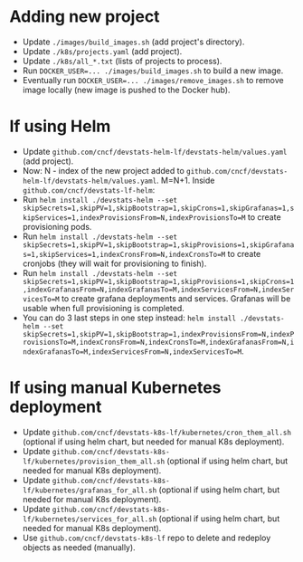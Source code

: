 # Adding new project

- Update `./images/build_images.sh` (add project's directory).
- Update `./k8s/projects.yaml` (add project).
- Update `./k8s/all_*.txt` (lists of projects to process).
- Run `DOCKER_USER=... ./images/build_images.sh` to build a new image.
- Eventually run `DOCKER_USER=... ./images/remove_images.sh` to remove image locally (new image is pushed to the Docker hub).


# If using Helm

- Update `github.com/cncf/devstats-helm-lf/devstats-helm/values.yaml` (add project).
- Now: N - index of the new project added to `github.com/cncf/devstats-helm-lf/devstats-helm/values.yaml`. M=N+1. Inside `github.com/cncf/devstats-lf-helm`:
- Run `helm install ./devstats-helm --set skipSecrets=1,skipPV=1,skipBootstrap=1,skipCrons=1,skipGrafanas=1,skipServices=1,indexProvisionsFrom=N,indexProvisionsTo=M` to create provisioning pods.
- Run `helm install ./devstats-helm --set skipSecrets=1,skipPV=1,skipBootstrap=1,skipProvisions=1,skipGrafanas=1,skipServices=1,indexCronsFrom=N,indexCronsTo=M` to create cronjobs (they will wait for provisioning to finish).
- Run `helm install ./devstats-helm --set skipSecrets=1,skipPV=1,skipBootstrap=1,skipProvisions=1,skipCrons=1,indexGrafanasFrom=N,indexGrafanasTo=M,indexServicesFrom=N,indexServicesTo=M` to create grafana deployments and services. Grafanas will be usable when full provisioning is completed.
- You can do 3 last steps in one step instead: `helm install ./devstats-helm --set skipSecrets=1,skipPV=1,skipBootstrap=1,indexProvisionsFrom=N,indexProvisionsTo=M,indexCronsFrom=N,indexCronsTo=M,indexGrafanasFrom=N,indexGrafanasTo=M,indexServicesFrom=N,indexServicesTo=M`.


# If using manual Kubernetes deployment

- Update `github.com/cncf/devstats-k8s-lf/kubernetes/cron_them_all.sh` (optional if using helm chart, but needed for manual K8s deployment).
- Update `github.com/cncf/devstats-k8s-lf/kubernetes/provision_them_all.sh` (optional if using helm chart, but needed for manual K8s deployment).
- Update `github.com/cncf/devstats-k8s-lf/kubernetes/grafanas_for_all.sh` (optional if using helm chart, but needed for manual K8s deployment).
- Update `github.com/cncf/devstats-k8s-lf/kubernetes/services_for_all.sh` (optional if using helm chart, but needed for manual K8s deployment).
- Use `github.com/cncf/devstats-k8s-lf` repo to delete and redeploy objects as needed (manually).

